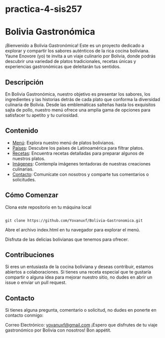 # practica-4-sis257

# Bolivia Gastronómica

¡Bienvenido a Bolivia Gastronómica! Este es un proyecto dedicado a explorar y compartir los sabores auténticos de la rica cocina boliviana. Yaune Enovore (yo) te invita a un viaje culinario por Bolivia, donde podrás descubrir una variedad de platos tradicionales, recetas únicas y experiencias gastronómicas que deleitarán tus sentidos.

## Descripción

En Bolivia Gastronómica, nuestro objetivo es presentar los sabores, los ingredientes y las historias detrás de cada plato que conforma la diversidad culinaria de Bolivia. Desde las emblemáticas salteñas hasta los exquisitos sajta de pollo, nuestro menú ofrece una amplia gama de opciones para satisfacer tu apetito y tu curiosidad.

## Contenido

- [Menú](https://github.com/ynvYauneEnovore/practica-4-sis257/blob/main/json/pais.json): Explora nuestro menú de platos bolivianos.
- [Países](json/pais.json): Descubre los países de Latinoamérica para filtrar platos.
- [Recetas](recetas/): Encuentra recetas detalladas para preparar algunos de nuestros platos.
- [Imágenes](img/): Contempla imágenes tentadoras de nuestras creaciones culinarias.
- [Contacto](contacto.md): Comunícate con nosotros y comparte tus comentarios o solicitudes.

## Cómo Comenzar

Clona este repositorio en tu máquina local

<pre><code>
git clone https://github.com/Yovanuxf/Bolivia-Gastronomica.git
</code></pre>

Abre el archivo index.html en tu navegador para explorar el menú.

Disfruta de las delicias bolivianas que tenemos para ofrecer.

## Contribuciones
Si eres un entusiasta de la cocina boliviana y deseas contribuir, estamos abiertos a colaboraciones. Si tienes una receta especial que te gustaría compartir o alguna idea para mejorar nuestro sitio, no dudes en abrir un issue o enviar un pull request.

## Contacto
Si tienes alguna pregunta, comentario o solicitud, no dudes en ponerte en contacto conmigo:

Correo Electrónico: yovanuxf@gmail.com
¡Espero que disfrutes de tu viaje gastronómico por Bolivia con nosotros! Bon appétit.